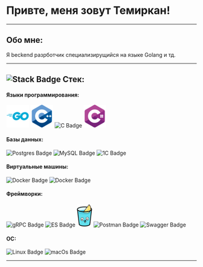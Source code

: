 # Привте, меня зовут Темиркан!

---

## Обо мне:

Я beckend разрботчик специализирущийся на языке Golang и тд.

---

## <img src="https://upload.wikimedia.org/wikipedia/commons/thumb/e/ef/Stack_Overflow_icon.svg/768px-Stack_Overflow_icon.svg.png" width="30" height="30" alt="Stack Badge"/> Стек:

#### Языки программирования:
<div>
  <img src="https://github.com/devicons/devicon/raw/master/icons/go/go-original-wordmark.svg" width="60" height="60" alt="Go Badge"/>
  <img src="https://github.com/a-bit-off/a-bit-off/blob/main/c-.png" width="60" height="60" alt="С++ Badge"/>
  <img src="https://upload.wikimedia.org/wikipedia/commons/thumb/1/18/C_Programming_Language.svg/695px-C_Programming_Language.svg.png" width="60" height="60" alt="C Badge"/>
  <img src="https://github.com/a-bit-off/a-bit-off/blob/main/c-sharp.png" width="60" height="60" alt="С# Badge"/>
</div>

#### Базы данных:
<div>
  <img src="https://cdn-icons-png.flaticon.com/512/5968/5968342.png" width="60" height="60" alt="Postgres Badge"/>
  <img src="https://img.uxwing.com/wp-content/themes/uxwing/download/brands-social-media/mysql-icon.png" width="80" height="60" alt="MySQL Badge"/>
  <img src="https://upload.wikimedia.org/wikipedia/commons/thumb/9/93/1C_Company_logo.svg/1280px-1C_Company_logo.svg.png" width="70" height="50" alt="1C Badge"/>
</div>

#### Виртуальные машины:
<div>
  <img src="https://cdn.icon-icons.com/icons2/2407/PNG/512/docker_icon_146192.png" width="60" height="60" alt="Docker Badge"/>
  <img src="https://upload.wikimedia.org/wikipedia/commons/d/d5/Virtualbox_logo.png?20150209215936" width="60" height="60" alt="Docker Badge"/>
</div>

#### Фреймворки:
<div>
  <img src="https://images.velog.io/images/s00ny0ung/post/bb8d2355-dfb0-4a8a-9998-7a3863e74771/grpc.png" width="60" height="60" alt="gRPC Badge"/>
  <img src="https://ria.gallerycdn.vsassets.io/extensions/ria/elastic/0.13.3/1530754501320/Microsoft.VisualStudio.Services.Icons.Default" width="60" height="60" alt="ES Badge"/>
  <img src="https://raw.githubusercontent.com/gin-gonic/logo/master/color.png" width="40" height="60" alt="Gin Badge"/>
  <img src="https://www.svgrepo.com/download/354202/postman-icon.svg" width="60" height="60" alt="Postman Badge"/>
  <img src="https://static-00.iconduck.com/assets.00/swagger-icon-512x512-halz44im.png" width="60" height="60" alt="Swagger Badge"/>
</div>

#### ОС:
<div>
  <img src="https://cdn-icons-png.flaticon.com/512/518/518713.png" width="60" height="60" alt="Linux Badge"/>
  <img src="https://upload.wikimedia.org/wikipedia/commons/c/c9/Finder_Icon_macOS_Big_Sur.png" width="70" height="70" alt="macOs Badge"/>
</div>

---

<!--
<img src="" width="40" height="40" alt=" Badge"/>
-->


</div>

